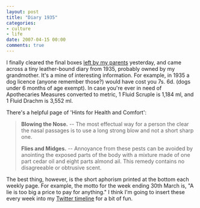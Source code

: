```yaml
---
layout: post
title: "Diary 1935"
categories:
- culture
- life
date: 2007-04-15 00:00
comments: true
---
```


<p>I finally cleared the final boxes <a href="http://www.rousette.org.uk/blog/archives/nostalgia/">left by my parents</a> yesterday, and came across a tiny leather-bound diary from 1935, probably owned by my grandmother. It's a mine of interesting information. For example, in 1935 a dog licence (anyone remember those?) would have cost you 7s. 6d. (dogs under 6 months of age exempt). In case you're ever in need of Apothecaries Measures converted to metric, 1 Fluid Scruple is 1,184 ml, and 1 Fluid Drachm is 3,552 ml.</p>

<p>There's a helpful page of 'Hints for Health and Comfort':</p>

<blockquote>
<p>
<strong>Blowing the Nose.</strong> -- The most effectual way for a person the clear the nasal passages is to use a long strong blow and not a short sharp one.
</p>
<p>
<strong>Flies and Midges.</strong> -- Annoyance from these pests can be avoided by anointing the exposed parts of the body with a mixture made of one part cedar oil and eight parts almond ail. This remedy contains no disagreeable or obtrusive scent.
</p>
</blockquote>

<p>The best thing, however, is the short aphorism printed at the bottom each weekly page. For example, the motto for the week ending 30th March is, "A lie is too big a price to pay for anything." I think I'm going to insert these every week into my <a href="http://www.twitter.com/bsag">Twitter timeline</a> for a bit of fun.</p>


